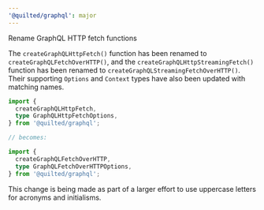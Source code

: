 ```yaml
---
'@quilted/graphql': major
---
```


Rename GraphQL HTTP fetch functions

The `createGraphQLHttpFetch()` function has been renamed to `createGraphQLFetchOverHTTP()`, and the `createGraphQLHttpStreamingFetch()` function has been renamed to `createGraphQLStreamingFetchOverHTTP()`. Their supporting `Options` and `Context` types have also been updated with matching names.

```ts
import {
  createGraphQLHttpFetch,
  type GraphQLHttpFetchOptions,
} from '@quilted/graphql';

// becomes:

import {
  createGraphQLFetchOverHTTP,
  type GraphQLFetchOverHTTPOptions,
} from '@quilted/graphql';
```

This change is being made as part of a larger effort to use uppercase letters for acronyms and initialisms.
